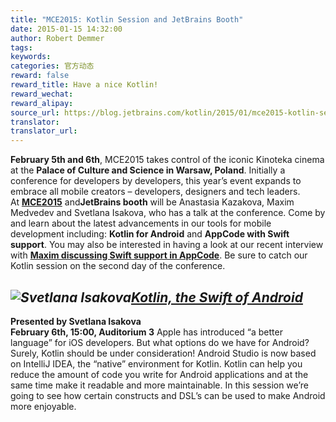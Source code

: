 ```yaml
---
title: "MCE2015: Kotlin Session and JetBrains Booth"
date: 2015-01-15 14:32:00
author: Robert Demmer
tags:
keywords:
categories: 官方动态
reward: false
reward_title: Have a nice Kotlin!
reward_wechat:
reward_alipay:
source_url: https://blog.jetbrains.com/kotlin/2015/01/mce2015-kotlin-session-and-jetbrains-booth/
translator:
translator_url:
---
```


**February 5th and 6th**, MCE2015 takes control of the iconic Kinoteka cinema at the **Palace of Culture and Science in Warsaw, Poland**. Initially a conference for developers by developers, this year’s event expands to embrace all mobile creators – developers, designers and tech leaders.
<span id="more-1792"></span><br/>
At **<a href="http://mceconf.com/" target="_blank" title="MCE2015 Official Web Site">MCE2015</a>** and**JetBrains booth** will be Anastasia Kazakova, Maxim Medvedev and Svetlana Isakova, who has a talk at the conference. Come by and learn about the latest advancements in our tools for mobile development including: **Kotlin for Android** and **AppCode with Swift support**. You may also be interested in having a look at our recent interview with **<a href="http://blog.jetbrains.com/objc/2014/11/cooking-swift-an-interview-with-maxim-medvedev/" target="_blank" title="Cooking Swift: An Interview with Maxim Medvedev">Maxim discussing Swift support in AppCode</a>**.
Be sure to catch our Kotlin session on the second day of the conference.
## **<em><img alt="Svetlana Isakova" class=" wp-image-1795 alignright" data-recalc-dims="1" src="https://i2.wp.com/blog.jetbrains.com/kotlin/files/2015/01/svetlana_isakova.png?resize=270%2C270&amp;ssl=1"/><a href="http://mceconf.com/agenda.html#feb-6-D06-H15-A03" title="Kotlin, the Swift of Android">Kotlin, the Swift of Android</a></em>**

**Presented by Svetlana Isakova**<br/>
**February 6th, 15:00, Auditorium 3**
Apple has introduced “a better language” for iOS developers. But what options do we have for Android? Surely, Kotlin should be under consideration! Android Studio is now based on IntelliJ IDEA, the “native” environment for Kotlin.
Kotlin can help you reduce the amount of code you write for Android applications and at the same time make it readable and more maintainable. In this session we’re going to see how certain constructs and DSL’s can be used to make Android more enjoyable.
